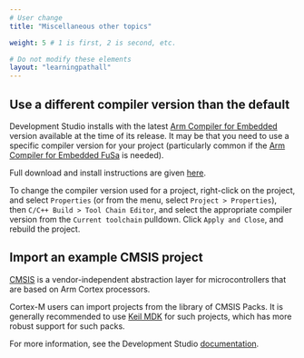 ```yaml
---
# User change
title: "Miscellaneous other topics"

weight: 5 # 1 is first, 2 is second, etc.

# Do not modify these elements
layout: "learningpathall"
---
```

## Use a different compiler version than the default

Development Studio installs with the latest [Arm Compiler for Embedded](https://developer.arm.com/Tools%20and%20Software/Arm%20Compiler%20for%20Embedded) version available at the time of its release. It may be that you need to use a specific compiler version for your project (particularly common if the [Arm Compiler for Embedded FuSa](https://developer.arm.com/Tools%20and%20Software/Arm%20Compiler%20for%20Embedded%20FuSa) is needed).

Full download and install instructions are given [here](/install-guides/armclang/).

To change the compiler version used for a project, right-click on the project, and select `Properties` (or from the menu, select `Project > Properties`), then `C/C++ Build > Tool Chain Editor`, and select the appropriate compiler version from the `Current toolchain` pulldown. Click `Apply and Close`, and rebuild the project.

## Import an example CMSIS project

[CMSIS](https://developer.arm.com/tools-and-software/embedded/cmsis) is a vendor-independent abstraction layer for microcontrollers that are based on Arm Cortex processors.

Cortex-M users can import projects from the library of CMSIS Packs. It is generally recommended to use [Keil MDK](https://www2.keil.com/mdk5) for such projects, which has more robust support for such packs.

For more information, see the Development Studio [documentation](https://developer.arm.com/documentation/101469/latest/Migrating-from-DS-5-to-Arm-Development-Studio/CMSIS-Packs).
